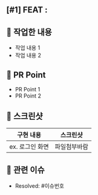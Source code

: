 ## [#1] FEAT : 

## 🌱 작업한 내용

- 작업 내용 1
- 작업 내용 2

## 🌱 PR Point

- PR Point 1
- PR Point 2

## 📸 스크린샷

|    구현 내용    |   스크린샷   |
| :-------------: | :----------: |
| ex. 로그인 화면 | 파일첨부바람 |

## 📮 관련 이슈

- Resolved: #이슈번호
